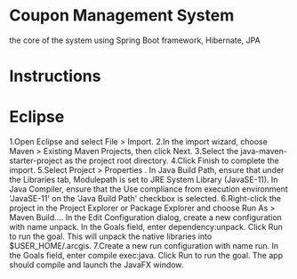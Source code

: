# Coupon Management System
the core of the system using Spring Boot framework, Hibernate, JPA


# Instructions


# Eclipse

1.Open Eclipse and select File > Import.
2.In the import wizard, choose Maven > Existing Maven Projects, then click Next.
3.Select the java-maven-starter-project as the project root directory.
4.Click Finish to complete the import.
5.Select Project > Properties . In Java Build Path, ensure that under the Libraries tab, Modulepath is set to JRE System Library (JavaSE-11). In Java Compiler, ensure that the Use compliance from execution environment 'JavaSE-11' on the 'Java Build Path' checkbox is selected.
6.Right-click the project in the Project Explorer or Package Explorer and choose Run As > Maven Build.... In the Edit Configuration dialog, create a new configuration with name unpack. In the Goals field, enter dependency:unpack. Click Run to run the goal. This will unpack the native libraries into $USER_HOME/.arcgis.
7.Create a new run configuration with name run. In the Goals field, enter compile exec:java. Click Run to run the goal. The app should compile and launch the JavaFX window.
